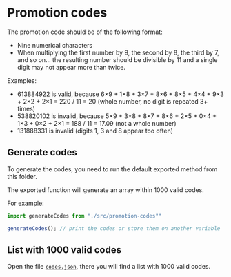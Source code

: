 # Promotion codes

The promotion code should be of the following format:

- Nine numerical characters
- When multiplying the first number by 9, the second by 8, the third by 7, and so on... the resulting number should be divisible by 11 and a single digit may not appear more than twice.

Examples:

- 613884922 is valid, because 6&times;9 + 1&times;8 + 3&times;7 + 8&times;6 + 8&times;5 + 4&times;4 + 9&times;3 + 2&times;2 + 2&times;1 = 220 / 11 = 20 (whole number, no digit is repeated 3+ times)
- 538820102 is invalid, because 5&times;9 + 3&times;8 + 8&times;7 + 8&times;6 + 2&times;5 + 0&times;4 + 1&times;3 + 0&times;2 + 2&times;1 = 188 / 11 = 17.09 (not a whole number)
- 131888331 is invalid (digits 1, 3 and 8 appear too often)

## Generate codes

To generate the codes, you need to run the default exported method from this folder.

The exported function will generate an array within 1000 valid codes.

For example:

```js
import generateCodes from "./src/promotion-codes""

generateCodes(); // print the codes or store them on another variable
```

## List with 1000 valid codes

Open the file [`codes.json`](codes.json), there you will find a list with 1000 valid codes.
